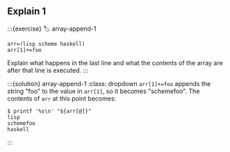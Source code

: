 ## Explain 1

:::{exercise}
:label: array-append-1
```shell
arr=(lisp scheme haskell)
arr[1]+=foo
```

Explain what happens in the last line and what the contents of the array are after that line is executed.
:::

:::{solution} array-append-1
:class: dropdown
`arr[1]+=foo` appends the string "foo" to the value in `arr[1]`, so it becomes "schemefoo".
The contents of `arr` at this point becomes:

```shell
$ printf '%s\n' "${arr[@]}"
lisp
schemefoo
haskell
```
:::

